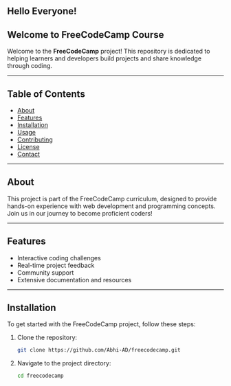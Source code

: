 ## Hello Everyone!


## Welcome to FreeCodeCamp Course 

Welcome to the **FreeCodeCamp** project! This repository is dedicated to helping learners and developers build projects and share knowledge through coding.

---

## Table of Contents

- [About](#about)
- [Features](#features)
- [Installation](#installation)
- [Usage](#usage)
- [Contributing](#contributing)
- [License](#license)
- [Contact](#contact)

---

## About

This project is part of the FreeCodeCamp curriculum, designed to provide hands-on experience with web development and programming concepts. Join us in our journey to become proficient coders!

---

## Features

- Interactive coding challenges
- Real-time project feedback
- Community support
- Extensive documentation and resources

---

## Installation

To get started with the FreeCodeCamp project, follow these steps:

1. Clone the repository:
   ```bash
   git clone https://github.com/Abhi-AD/freecodecamp.git
   ```
2. Navigate to the project directory:

   ```bash
   cd freecodecamp
   ```
